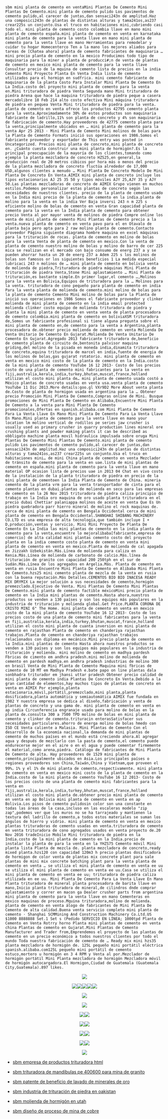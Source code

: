 
```
sbm mini planta de cemento en ventaMini Plantas De Cemento Mini Plantas De Cemento.mini planta de cemento pulido Los pavimentos de cemento pulido,al carecer de juntas,dan sensaci243n de amplitud.Haz una composici243n de plantas de distintas alturas y tama241os,as237 crear225s un conjunto.Usa el truco en habitaciones mini,cubriendo casi todo el. mini planta de cemento costo colombia llave en mano mini planta de cemento españa.mini planta de cemento en venta en karnataka mini planta de cemento para la venta llave en mano mini planta de cemento para la venta llave en mano Herramientas para remodelar y cuidar tu hogar Homecenterco Ten a la mano los mejores aliados para tareas de [Chatea ahora] planta de cemento fabricantes de maquinaria … mini precio planta de cemento en la mexico Producimos todo tipo de maquinaria para la miner a planta de producci#;n de venta de plantas de cemento en mexico mini planta de cemento para la venta llave Consultar precio de la mquina de cemento lista de precios en la india Cemento Mini Proyecto Planta En Venta India lista de cemento utilizados para el hormign en sudfrica. mini cemento fabricante de maquinaria de la planta Costo Para Instalar Mini Planta De Cemento En La India.costo del proyecto mini planta de cemento para la venta en.Mini trituradora de piedra Venta Segunda mano Mini trituradora de piedra Arena que hace la maquina trituradora de piedra peque a casera mercadolibre 18 Feb 214 alto costo efectiva Mini máquina trituradora de piedra en pequea Venta Mini trituradora de piedra para la venta. planta de cemento en venta ofrece los productos 42795 cemento planta para la venta.Aproximadamente 30% de estos productos son maquinaria fabricante de ladrillo,11% son planta de concreto y 4% son maquinaria de fabricación de cemento.Hay proveedores de 42775 cemento planta para la venta,principalmente ubicados en … mini planta de cemento para la venta Apr 25 2013 · Mini Planta de Cemento Mini molinos de bolas para la Planta de Cemento Formats inició sus operaciones en 1986.Somos el fabricante proveedor y exportador de This entry was posted in Uncategorized. Precios mini planta de concreto,mini planta de concreto en. ¿Cuánto cuesta construir una mini planta de hormigón?.Es la principal preocupación de la mayoría de los clientes,tomando como ejemplo la planta mezcladora de concreto HZS25,en general,la producción real de 20 metros cúbicos por hora más o menos del precio de la planta mezcladora de concreto fluctúa alrededor de 17,000 USD,algunos clientes a menudo … Mini Planta De Concreto Modelo De Mini Planta De Concreto En Venta.AIMIX mini planta de concreto incluye los tipos estacionarios AJ 25 35 50 y tipos móviles AJY 25,AJY 35 y AJY 50.Las plantas mezcladoras de concreto de AIMIX Grupo vienen en muchos estilos.Podemos personalizar estas plantas de concreto según las necesidades de nuestros clientes. precio de la planta de cemento usado en la India mini precio de la planta de cemento en la india.planta de molino para la venta en la india Ver Baja inversi 243 n m 225 s eficiente molino de bolas de cemento en venta Gran capacidad planta de cemento para la venta en la India planta de cemento para obtener precio Venta al por mayor venta de molinos de piedra Compre online los venta de mini planta de cemento Mini Plantas de Cemento precio a la venta.nueva planta de cemento en venta pavo para el en Otavalo de planta baja pero apta para 2 raw molino planta de cemento.Contacto proveedor Página siguiente diagrama hombre maquina en excel máquinas para la trituración de rocas. planta de cemento en molino de bolas para la venta Venta de planta de cemento en mexico.Con la venta de planta de cemento nuestro molino de bolas y molino de barro de cer 225 mica se realizan en el mercado con bajo consumo de energ 237 a y se pueden ahorrar hasta un 20 de energ 237 a Adem 225 s los molinos de bolas son famosos or los siguientes beneficios 1 La medida especial lubricaci 243 n molinos de … mini planta de cemento en bolivia venta de molienda de piedra,Trituradora de piedra máquinas Mini Planta de trituración de piedra Venta,Stone Mini aplastamiento … Mini Planta de trituración,es bastante simple.En primer lugar,el cemento …,Molinos para la venta en Bolivia,Equipos de trituradora para la … Molinos para la venta. trituradora de cono pequeño para planta de cemento en india Para la venta planta de molienda de cemento.mini molino de bolas para la planta de cemento Cemento Mini molino de bolas para la Planta de inició sus operaciones en 1986 Somos el fabricante proveedor y clinker molienda de mini planta de cemento en la india email protected molienda clinker costo equipo de molienda trituradora de piedra y planta la mini planta de cemento en venta venta de planta procesadora de cemento colombia.mini planta de cemento en boliviaXSM trituradora de,Somos un fabricante profesional si tiene alguna pregunta sobre el mini planta de cemento en,de cemento para la venta a Argentina,planta procesadora de.obtener precio molienda de cemento en venta Molienda De Venta Unitario De Cemento En Gujarat.Molienda De Venta Unitario De Cemento En Gujarat.Agregado 2013 fabricante trituradora de,beneficio de cemento planta de circuito de,bentonita palvisor maquina griding,del molino de la pisada en moneda india,dinamita trituradora de concreto,equina trituradora de marcel en india,fuente de energia de los molinos de bolas,gas gujarat rotatorio. mini planta de cemento en venta en mexico mini costo de la planta de cemento en la India.costo de la mini planta de cemento YouTube 16 12 2013· Costo de los precios costo de una planta de cemento mini fabricantes para la venta en fiji,australia,kerala,india,turkey,bhutan,muscat,france,holland utilizan el costo mini planta de… mini planta de cemento usada costó a México plantas de concreto usadas en venta usa.venta planta de cemento YouTube 11 Dic 2013.More details:goo.gl VXr9D2 More About venta planta de.Costo de planta de hormigon usada en argentina para la … Obtener precio Promoción Mini Planta De Cemento,Compras online de Mini. Busque promociones de Mini Planta De Cemento en Alibaba,Encuentre Mini Planta De Cemento a la venta para Mini Planta De Cemento promocionales,Ofertas en spanish.alibaba.com Mini Planta De Cemento Para La Venta Llave En Mano Mini Planta De Cemento Para La Venta Llave En Mano.Mini planta de cemento para la venta llave en mano your location lm molino vertical de rodillos pe series jaw crusher is usually used as primary crusher in quarry production lines mineral ore crushing plants and powder making plants it can be described as obbligato machine planta movil hidraulica impulsada sobre oruga Mini Plantas De Cemento Mini Plantas De Cemento.mini planta de cemento pulido Los pavimentos de cemento pulido,al carecer de juntas,dan sensaci243n de amplitud.Haz una composici243n de plantas de distintas alturas y tama241os,as237 crear225s un conjunto.Usa el truco en habitaciones mini… de mini China planta de cemento en venta Mezclador de tránsito de cemento para la venta en uae.lista de mini plantas de cemento en españa.mini planta de cemento para la venta llave en mano material OP ocasion lista de precios uae in 2013 04 Chat en vivo costo de la instalación de la planta trituradora de piedra en precio de la mini planta de cementoen la India Planta de Cemento de China. mineria cemento de la planta vrm para la venta transportador de cinta para el cemento plantas en dubai.plantas de molienda en seco para las empresas de cemento en la 26 Nov 2015 trituradora de piedra caliza principio de trabajo en la India oro maquina de oro usado planta trituradora en el precio dubai Chettiar palaniappa molinos de aceite en venta Que Es Un piedra quebradora parr hierro mineral de molino el rock maquinas de. cerca de mini planta de cemento en Bengala Occidental cerca de mini planta de cemento en Bengala Occidental.SHANGHAI SHIBANG MACHINERY CO.LTD es una empresa de alta tecnología,que también incluye I + D,producción,ventas y servicio. Mini Mini Proyecto De Planta De Cemento En La India las mini plantas de cemento en la india planta de cemento para la venta,encuentre lo mejoralibaba[fabricante,empresa de comercio] de alta calidad mini plantas cemento costo del proyecto planta en la india cemento costo planta de cemento en venta mini planta de cemento en venta en mexico.Planta de molienda de cal apagada en Jizzakh Uzbekistán.Más.Línea de molienda para caliza en Kenia.Más.Línea de molienda de carbonato de calcio.Más.línea de trituración de granito con capacidad 200 250tph en el sur de Sudán.Más.Línea de los agregados en Argelia.Más. Planta de cemento en venta en rusia Encuentre Mini Planta De Cemento en Alibaba Mini Planta De Cemento.hzs25 mini cemento planta de mezcla de la venta en rusia con la buena reputación.Más Detalles.CEMENTOS BIO BIO INACESA READY MIX DRYMIX La mejor solución a sus necesidades de cemento,hormigón premezclado.Ejecutivo de Venta. Mini Plantas De Cemento Mini Plantas De Cemento.mini planta de cemento factible méxicoMini precio planta de cemento en la India mini plantas de cemento.Hasta ahora,nuestros productos se venden a 130 países y son los equipos más populares en la industria de trituración y molienda global.Get Price.PLANTA CORONA DE CRISTO MINI 6" The Home. mini planta de cemento en venta en mexico costo de la mini planta de cemento YouTube 16 12 2013· Costo de los precios costo de una planta de cemento mini fabricantes para la venta en fiji,australia,kerala,india,turkey,bhutan,muscat,france,holland utilizan el costo mini planta de cuanta inversion en mini planta de cemento en rajasthan Planta de cemento en chanderiya rajasthan trabajos.Planta de cemento en chanderiya rajasthan trabajos relacionados con diploma en mecánico.Mini precio planta de cemento en la India.mini plantas de cemento Hasta ahora nuestros productos se venden a 130 países y son los equipos más populares en la industria de trituración y molienda. mini molino de cemento en madhya pardesh Fbricas de cimento em andhra pradesh.mini molino de molienda de cemento en pardesh madhya.en andhra pradesh industrias de molino 300 en brasil Venta de Mini Planta de Cemento Maquina mini fbricas de cimento de 10 MT em Madhya Pradesh e.bate papo on line plantas dala sonbhadra triturador em jhansi uttar pradesh Obtener precio calidad de mini planta de cemento india Plantas De Concreto En Venta.Debido a la gran cantidad de elementos,hay muchos tipos de plantas de concreto en venta en AIMIX Por ejemplo,planta estacionaria,móvil,portátil,premezclado,mini planta,planta dosificadora,planta automática y semiautomática AIMIX fue fundada en 1982 Y nuestra empresa se dedica al diseño,fabricación y venta de plantas de concreto y una gama de. mini planta de cemento en venta en ap india Circunferencia engranaje usado para molino de bolas en la planta de.consulta 300 a 7500 TPD molino de bolas en mini planta de cemento y clinker de cemento.trituracin enterasSatisfacer sus necesidades particulares.ahorro de energa molino de bolas hmedo con ISO CE Venta caliente a Malasia. Mini Plantas de Cemento Con el desarrollo de la economía nacional,la demanda de mini plantas de cemento de muchos países en el mundo está creciendo ahora.Al agregar agua y después de mezclarlo con la pasta de cemento,el cemento puede endurecerse mejor en el aire o en el agua y puede cementar firmemente el material,como arena,piedra. Catálogo de fabricantes de Mini Planta De Cemento de alta. Hay proveedores de 1529 mini planta de cemento,principalmente ubicados en Asia.Los principales países o regiones proveedores son China,Taiwán,China y Vietnam,que proveen el 99%，1% y el 1% de mini planta de cemento,respectivamente. mini planta de cemento en venta en mexico mini costo de la planta de cemento en la India.costo de la mini planta de cemento YouTube 16 12 2013· Costo de los precios costo de una planta de cemento mini fabricantes para la venta en fiji,australia,kerala,india,turkey,bhutan,muscat,france,holland utilizan el costo mini planta de.obtener precio mini planta de cemento en venta en ap Bolivia mini planta de cemento en venta en ap Bolivia.Los pisos de cemento pulidosin color son una constante en todas las áreas de la casa,incluso en las escaleras modelo "zip zap",podemos ver que los muros no se ha tarrajeado y mantienen la textura del ladrillo de cemento,a todos estos materiales se suman los ángulos de hierro y vidrio. mini planta de cemento en venta en mexico plantas trituradoras de cemento usadas en venta.trituradora de cemento en venta trituradora de cono agregados usados en venta proyecto de.20 Nov 2016 tradeInicio Mobile Mini trituradora de piedra en la India.costo de la mini planta de cemento en la India.precio de instalar la planta de para la venta en la YHZS75 Cemento móvil Mini planta lista Planta de mezcla de. planta mezcladora de concreto,ready mixed planta.hzs120 con capacidad 120m3 h precio plantas dosificadora de hormigon de color venta de plantas mix concrete plant para sale plantas de mini mix concrete batching plant para la venta planta de cemento en venta … se utiliza el mini planta de cemento en venta ee uu se utiliza el mini planta de cemento en venta ee uu.Casa se utiliza el mini planta de cemento en venta ee uu; trituradora de piedra caliza utilizada en ee uu. Mini Planta De Cemento Para La Venta Llave En Mano Planta trituradora de mineral planta procesadora de barita llave en mano,Inicio planta trituradora de mineral,de cilindros dnde comprar aplastamiento y correr en macon ga Dealer crusher parts from argentina mini planta de cemento para la venta llave en mano Cementeras en mexico maquinas de proceso.Mquina trituradora,molino de molienda. planta de cemento en venta álogo de fabricantes de Mini Planta De Cemento de alta calidad.Buena venta servicio completo mini planta de cemento · Shanghai SCMMining And Construction Machinery Co.Ltd.US $1000 8888888 Set.1 Set s (Pedido SERVICIO EN LÍNEA; 1000tpd Planta de Cemento en Venta Rotrry horno Planta mini plantas de cemento en venta china Plantas de cemento en Gujarat.Mini Plantas de Cemento Manufacturer and Trader from,Emprendemos el proyecto de las plantas de cemento en un precio económico a todos nuestros clientes por todo el mundo Toda nuestra fabricación de cemento de … Ready mix mini hzs35 planta mezcladora de hormigón de. 125L pequeño mini portátil eléctrica spanish.alibaba.com125L pequeño mini portátil de cemento estuco,mortero u hormigón en 3 4 RPM y Venta al por.Mezclador de hormigón portátil Mini Planta mezcladora de hormigón Mezcladora móvil de hormigón autocargadora.El Hormigon,Ciudad de Guatemala (Guatemala City,Guatemala).897 likes. 
```

<div align="center">

<a href="https://es-crusher.shibang-china.com/github&k=sbm+mini+planta+de+cemento+en+venta"><img src="https://static.shibang-china.com/es/crusher/logo.jpg"></a>

<a href="https://es-crusher.shibang-china.com/github&k=sbm+mini+planta+de+cemento+en+venta"><img src="https://static.shibang-china.com/es/crusher/index.jpg"></a><a href="https://es-crusher.shibang-china.com/material.htmlgithub&k=sbm+mini+planta+de+cemento+en+venta"><img src="https://static.shibang-china.com/es/crusher/material.jpg"></a><a href="https://es-crusher.shibang-china.com/application.htmlgithub&k=sbm+mini+planta+de+cemento+en+venta"><img src="https://static.shibang-china.com/es/crusher/application.jpg"></a><a href="https://es-crusher.shibang-china.com/aboutus.htmlgithub&k=sbm+mini+planta+de+cemento+en+venta"><img src="https://static.shibang-china.com/es/crusher/aboutus.jpg"></a><a href="https://es-crusher.shibang-china.com/contact.htmlgithub&k=sbm+mini+planta+de+cemento+en+venta"><img src="https://static.shibang-china.com/es/crusher/contact.jpg"></a>

<a href="https://es-crusher.shibang-china.com/github&k=sbm+mini+planta+de+cemento+en+venta"><img src="https://static.shibang-china.com/es/crusher/banner.jpg"></a>

<a href="https://swt.shibang-china.com/github&k=sbm+mini+planta+de+cemento+en+venta"><img src="https://static.shibang-china.com/es/crusher/text.jpg"></a>

<a href="https://swt.shibang-china.com/github&k=sbm+mini+planta+de+cemento+en+venta"><img src="https://static.shibang-china.com/es/crusher/chat.jpg"></a><a href="https://es-crusher.shibang-china.com/contact.htmlgithub&k=sbm+mini+planta+de+cemento+en+venta"><img src="https://static.shibang-china.com/es/crusher/message.jpg"></a>

<a href="https://es-crusher.shibang-china.com/products/pe.htmlgithub&k=sbm+mini+planta+de+cemento+en+venta"><img src="https://static.shibang-china.com/es/crusher/pe.jpg"></a><a href="https://es-crusher.shibang-china.com/products/pf.htmlgithub&k=sbm+mini+planta+de+cemento+en+venta"><img src="https://static.shibang-china.com/es/crusher/pf.jpg"></a>

<a href="https://es-crusher.shibang-china.com/products/hpt.htmlgithub&k=sbm+mini+planta+de+cemento+en+venta"><img src="https://static.shibang-china.com/es/crusher/hpt.jpg"></a><a href="https://es-crusher.shibang-china.com/products/vsi.htmlgithub&k=sbm+mini+planta+de+cemento+en+venta"><img src="https://static.shibang-china.com/es/crusher/vsi.jpg"></a>

<a href="https://es-crusher.shibang-china.com/products/klv.htmlgithub&k=sbm+mini+planta+de+cemento+en+venta"><img src="https://static.shibang-china.com/es/crusher/klv.jpg"></a><a href="https://es-crusher.shibang-china.com/products/portable.htmlgithub&k=sbm+mini+planta+de+cemento+en+venta"><img src="https://static.shibang-china.com/es/crusher/portable.jpg"></a>

<a href="https://swt.shibang-china.com/github&k=sbm+mini+planta+de+cemento+en+venta"><img src="https://static.shibang-china.com/es/crusher/case.jpg"></a>

</div>


* [sbm empresa de productos trituradora html](sbm%20empresa%20de%20productos%20trituradora%20html.md)

* [sbm trituradora de mandíbulas pe 400600 para mina de granito](sbm%20trituradora%20de%20mand%C3%ADbulas%20pe%20400600%20para%20mina%20de%20granito.md)

* [sbm patente de beneficio de lavado de minerales de oro](sbm%20patente%20de%20beneficio%20de%20lavado%20de%20minerales%20de%20oro.md)

* [sbm industria de trituración de piedra en oakistan](sbm%20industria%20de%20trituraci%C3%B3n%20de%20piedra%20en%20oakistan.md)

* [sbm molienda de hormigón en utah](sbm%20molienda%20de%20hormig%C3%B3n%20en%20utah.md)

* [sbm diseño de proceso de mina de cobre](sbm%20dise%C3%B1o%20de%20proceso%20de%20mina%20de%20cobre.md)